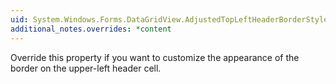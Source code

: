 ```yaml
---
uid: System.Windows.Forms.DataGridView.AdjustedTopLeftHeaderBorderStyle
additional_notes.overrides: *content
---
```


<p>Override this property if you want to customize the appearance of the border on the upper-left header cell.</p>


